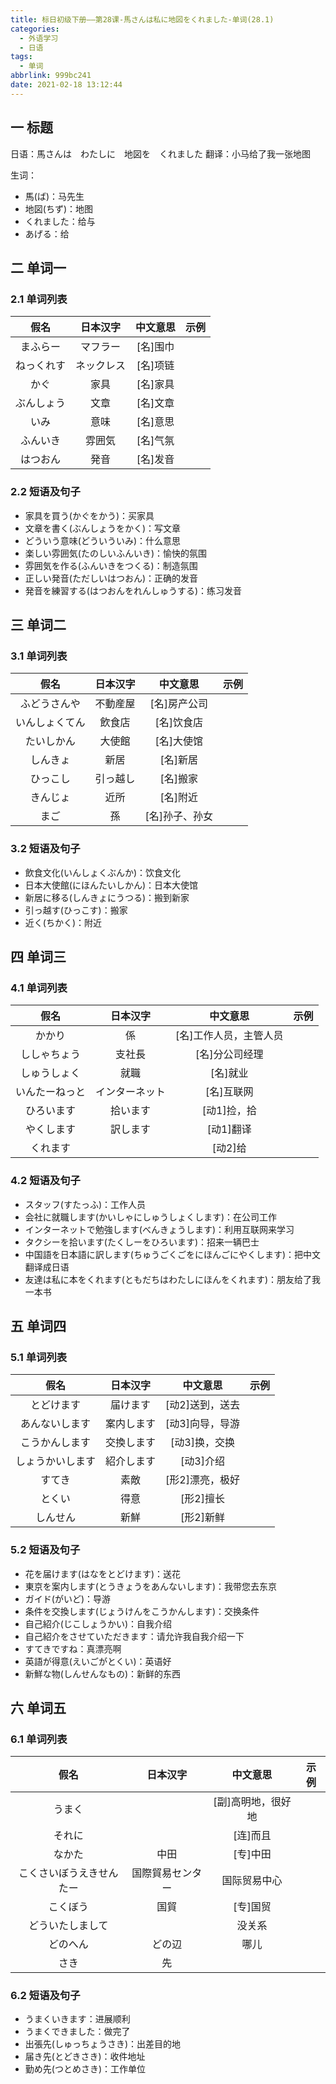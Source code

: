 ```yaml
---
title: 标日初级下册——第28课-馬さんは私に地図をくれました-单词(28.1)
categories:
  - 外语学习
  - 日语
tags:
  - 单词
abbrlink: 999bc241
date: 2021-02-18 13:12:44
---
```

## 一 标题

日语：馬さんは　わたしに　地図を　くれました
翻译：小马给了我一张地图

<!--more-->

生词：

* 馬(ば)：马先生
* 地図(ちず)：地图
* くれました：给与
* あげる：给

## 二 单词一

### 2.1 单词列表

|  **假名**  | **日本汉字** | **中文意思** | **示例** |
| :--------: | :----------: | :----------: | :------: |
|  まふらー  |   マフラー   |   [名]围巾   |          |
| ねっくれす |  ネックレス  |   [名]项链   |          |
|    かぐ    |     家具     |   [名]家具   |          |
| ぶんしょう |     文章     |   [名]文章   |          |
|    いみ    |     意味     |   [名]意思   |          |
|  ふんいき  |    雰囲気    |   [名]气氛   |          |
|  はつおん  |     発音     |   [名]发音   |          |

### 2.2 短语及句子

* 家具を買う(かぐをかう)：买家具
* 文章を書く(ぶんしょうをかく)：写文章
* どういう意味(どういういみ)：什么意思
* 楽しい雰囲気(たのしいふんいき)：愉快的氛围
* 雰囲気を作る(ふんいきをつくる)：制造氛围
* 正しい発音(ただしいはつおん)：正确的发音
* 発音を練習する(はつおんをれんしゅうする)：练习发音

## 三 单词二

### 3.1 单词列表

|    **假名**    | **日本汉字** |  **中文意思**  | **示例** |
| :------------: | :----------: | :------------: | :------: |
|  ふどうさんや  |   不動産屋   |  [名]房产公司  |          |
| いんしょくてん |    飲食店    |   [名]饮食店   |          |
|   たいしかん   |    大使館    |   [名]大使馆   |          |
|    しんきょ    |     新居     |    [名]新居    |          |
|    ひっこし    |   引っ越し   |    [名]搬家    |          |
|    きんじょ    |     近所     |    [名]附近    |          |
|      まご      |      孫      | [名]孙子、孙女 |          |

### 3.2 短语及句子

* 飲食文化(いんしょくぶんか)：饮食文化
* 日本大使館(にほんたいしかん)：日本大使馆
* 新居に移る(しんきょにうつる)：搬到新家
* 引っ越す(ひっこす)：搬家
* 近く(ちかく)：附近

## 四 单词三

### 4.1 单词列表

|    **假名**    |  **日本汉字**  |      **中文意思**      | **示例** |
| :------------: | :------------: | :--------------------: | :------: |
|     かかり     |       係       | [名]工作人员，主管人员 |          |
|  ししゃちょう  |     支社長     |     [名]分公司经理     |          |
|  しゅうしょく  |      就職      |        [名]就业        |          |
| いんたーねっと | インターネット |       [名]互联网       |          |
|   ひろいます   |    拾います    |      [动1]捡，拾       |          |
|   やくします   |    訳します    |       [动1]翻译        |          |
|    くれます    |                |        [动2]给         |          |

### 4.2 短语及句子

* スタッフ(すたっふ)：工作人员
* 会社に就職します(かいしゃにしゅうしょくします)：在公司工作
* インターネットで勉強します(べんきょうします)：利用互联网来学习
* タクシーを拾います(たくしーをひろいます)：招来一辆巴士
* 中国語を日本語に訳します(ちゅうごくごをにほんごにやくします)：把中文翻译成日语
* 友達は私に本をくれます(ともだちはわたしにほんをくれます)：朋友给了我一本书

## 五 单词四

### 5.1 单词列表

|     **假名**     | **日本汉字** |  **中文意思**   | **示例** |
| :--------------: | :----------: | :-------------: | :------: |
|    とどけます    |   届けます   | [动2]送到，送去 |          |
|  あんないします  |  案内します  | [动3]向导，导游 |          |
|  こうかんします  |  交換します  |  [动3]换，交换  |          |
| しょうかいします |  紹介します  |    [动3]介绍    |          |
|      すてき      |     素敵     | [形2]漂亮，极好 |          |
|      とくい      |     得意     |    [形2]擅长    |          |
|     しんせん     |     新鮮     |    [形2]新鲜    |          |

### 5.2 短语及句子

* 花を届けます(はなをとどけます)：送花
* 東京を案内します(とうきょうをあんないします)：我带您去东京
* ガイド(がいど)：导游
* 条件を交換します(じょうけんをこうかんします)：交换条件
* 自己紹介(じこしょうかい)：自我介绍
* 自己紹介をさせていただきます：请允许我自我介绍一下
* すてきですね：真漂亮啊
* 英語が得意(えいごがとくい)：英语好
* 新鮮な物(しんせんなもの)：新鲜的东西

## 六 单词五

### 6.1 单词列表

|         **假名**         |   **日本汉字**   |    **中文意思**    | **示例** |
| :----------------------: | :--------------: | :----------------: | :------: |
|          うまく          |                  | [副]高明地，很好地 |          |
|          それに          |                  |      [连]而且      |          |
|          なかた          |       中田       |      [专]中田      |          |
| こくさいぼうえきせんたー | 国際貿易センター |    国际贸易中心    |          |
|         こくぼう         |       国貿       |      [专]国贸      |          |
|     どういたしまして     |                  |       没关系       |          |
|         どのへん         |      どの辺      |        哪儿        |          |
|           さき           |        先        |                    |          |

### 6.2 短语及句子

* うまくいきます：进展顺利
* うまくできました：做完了
* 出張先(しゅっちょうさき)：出差目的地
* 届き先(とどきさき)：收件地址
* 勤め先(つとめさき)：工作单位

  